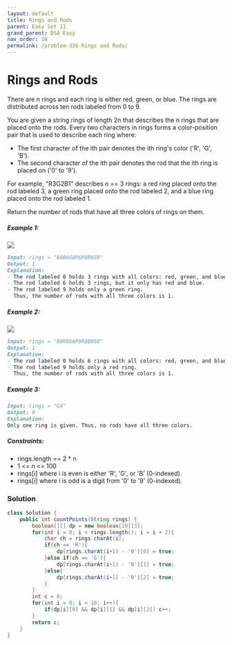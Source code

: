 ```yaml
---
layout: default
title: Rings and Rods
parent: Easy Set 11
grand_parent: DSA Easy
nav_order: 16
permalink: /problem-326-Rings and Rods/
---
```

# Rings and Rods
There are n rings and each ring is either red, green, or blue. The rings are distributed across ten rods labeled from 0 to 9.

You are given a string rings of length 2n that describes the n rings that are placed onto the rods. Every two characters in rings forms a color-position pair that is used to describe each ring where:

* The first character of the ith pair denotes the ith ring's color ('R', 'G', 'B').
* The second character of the ith pair denotes the rod that the ith ring is placed on ('0' to '9').

For example, "R3G2B1" describes n == 3 rings: a red ring placed onto the rod labeled 3, a green ring placed onto the rod labeled 2, and a blue ring placed onto the rod labeled 1.

Return the number of rods that have all three colors of rings on them.

##### Example 1:
![](../../assets/images/ds/ex1final.png)
```markdown
Input: rings = "B0B6G0R6R0R6G9"
Output: 1
Explanation:
- The rod labeled 0 holds 3 rings with all colors: red, green, and blue.
- The rod labeled 6 holds 3 rings, but it only has red and blue.
- The rod labeled 9 holds only a green ring.
  Thus, the number of rods with all three colors is 1.
```
##### Example 2:
![](../../assets/images/ds/ex2final.png)
```markdown
Input: rings = "B0R0G0R9R0B0G0"
Output: 1
Explanation:
- The rod labeled 0 holds 6 rings with all colors: red, green, and blue.
- The rod labeled 9 holds only a red ring.
  Thus, the number of rods with all three colors is 1.
```
##### Example 3:
```markdown
Input: rings = "G4"
Output: 0
Explanation:
Only one ring is given. Thus, no rods have all three colors.
```
##### Constraints:
* rings.length == 2 * n
* 1 <= n <= 100
* rings[i] where i is even is either 'R', 'G', or 'B' (0-indexed).
* rings[i] where i is odd is a digit from '0' to '9' (0-indexed).

### Solution
```java
class Solution {
    public int countPoints(String rings) {
        boolean[][] dp = new boolean[10][3];
        for(int i = 0; i < rings.length(); i = i + 2){
            char ch = rings.charAt(i);
            if(ch == 'R'){
                dp[rings.charAt(i+1) - '0'][0] = true;
            }else if(ch == 'G'){
                dp[rings.charAt(i+1) - '0'][1] = true;
            }else{
                dp[rings.charAt(i+1) - '0'][2] = true;
            }
        }
        int c = 0;
        for(int i = 0; i < 10; i++){
            if(dp[i][0] && dp[i][1] && dp[i][2]) c++;
        }
        return c;
    }
}
```